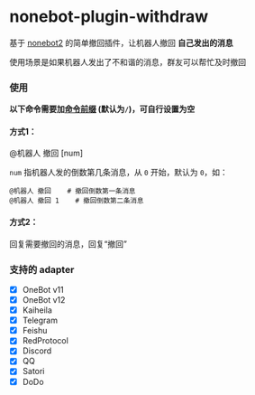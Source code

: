 # nonebot-plugin-withdraw

基于 [nonebot2](https://github.com/nonebot/nonebot2) 的简单撤回插件，让机器人撤回 **自己发出的消息**

使用场景是如果机器人发出了不和谐的消息，群友可以帮忙及时撤回

### 使用

**以下命令需要加[命令前缀](https://v2.nonebot.dev/docs/api/config#Config-command_start) (默认为`/`)，可自行设置为空**

#### 方式1：

@机器人 撤回 [num]

`num` 指机器人发的倒数第几条消息，从 `0` 开始，默认为 `0`，如：

```
@机器人 撤回    # 撤回倒数第一条消息
@机器人 撤回 1    # 撤回倒数第二条消息
```

#### 方式2：

回复需要撤回的消息，回复“撤回”

### 支持的 adapter

- [x] OneBot v11
- [x] OneBot v12
- [x] Kaiheila
- [x] Telegram
- [x] Feishu
- [x] RedProtocol
- [x] Discord
- [x] QQ
- [x] Satori
- [x] DoDo
